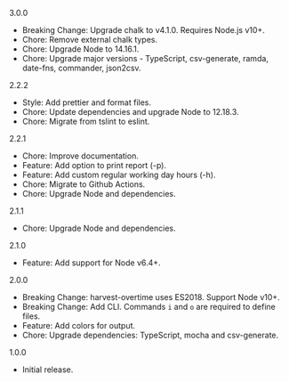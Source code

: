 3.0.0

- Breaking Change: Upgrade chalk to v4.1.0. Requires Node.js v10+.
- Chore: Remove external chalk types.
- Chore: Upgrade Node to 14.16.1.
- Chore: Upgrade major versions - TypeScript, csv-generate, ramda, date-fns, commander, json2csv.

2.2.2

- Style: Add prettier and format files.
- Chore: Update dependencies and upgrade Node to 12.18.3.
- Chore: Migrate from tslint to eslint.

2.2.1

- Chore: Improve documentation.
- Feature: Add option to print report (-p).
- Feature: Add custom regular working day hours (-h).
- Chore: Migrate to Github Actions.
- Chore: Upgrade Node and dependencies.

2.1.1

- Chore: Upgrade Node and dependencies.

2.1.0

- Feature: Add support for Node v6.4+.

2.0.0

- Breaking Change: harvest-overtime uses ES2018. Support Node v10+.
- Breaking Change: Add CLI. Commands `i` and `o` are required to define files.
- Feature: Add colors for output.
- Chore: Upgrade dependencies: TypeScript, mocha and csv-generate.

1.0.0

- Initial release.
